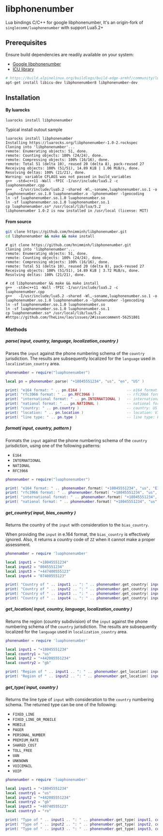 # libphonenumber
Lua bindings C/C++ for google libphonenumber, It's an origin-fork of `singlecomm/luaphonenumber` with support Lua5.2+

## Prerequisites
Ensure build dependencies are readily available on your system:
* [Google libphonenumber](https://github.com/googlei18n/libphonenumber)
* [ICU library](http://site.icu-project.org/)

```bash
# https://build.alpinelinux.org/buildlogs/build-edge-armhf/community/lua-luaphonenumber/lua-luaphonenumber-1.0.1-r2.log
apt-get install libicu-dev libphonenumber8 libphonenumber-dev
```

## Installation
#### By luarocks

```bash
luarocks install libphonenumber
```
Typical install outout sample
```shell
luarocks install libphonenumber
Installing https://luarocks.org/libphonenumber-1.0-2.rockspec
Cloning into 'libphonenumber'...
remote: Enumerating objects: 51, done.
remote: Counting objects: 100% (24/24), done.
remote: Compressing objects: 100% (16/16), done.
remote: Total 51 (delta 10), reused 20 (delta 8), pack-reused 27
Receiving objects: 100% (51/51), 14.89 KiB | 1.06 MiB/s, done.
Resolving deltas: 100% (21/21), done.
Warning: variable CFLAGS was not passed in build_variables
g++  -std=c++11 -Wall -fPIC -I/usr/include/lua5.2 -c luaphonenumber.cpp
g++   -I/usr/include/lua5.2 -shared -Wl,-soname,luaphonenumber.so.1 -o luaphonenumber.so.1.0 luaphonenumber.o -lphonenumber -lgeocoding
ln -sf luaphonenumber.so.1.0 luaphonenumber.so
ln -sf luaphonenumber.so.1.0 luaphonenumber.so.1
cp luaphonenumber.so* /usr/local/lib/lua/5.2
libphonenumber 1.0-2 is now installed in /usr/local (license: MIT)

```


#### From source

```bash
git clone https://github.com/hnimminh/libphonenumber.git
cd libphonenumber && make && make install
```

```shell
# git clone https://github.com/hnimminh/libphonenumber.git
Cloning into 'libphonenumber'...
remote: Enumerating objects: 51, done.
remote: Counting objects: 100% (24/24), done.
remote: Compressing objects: 100% (16/16), done.
remote: Total 51 (delta 10), reused 20 (delta 8), pack-reused 27
Receiving objects: 100% (51/51), 14.89 KiB | 3.72 MiB/s, done.
Resolving deltas: 100% (21/21), done.

# cd libphonenumber && make && make install
g++  -std=c++11 -Wall -fPIC -I/usr/include/lua5.2 -c luaphonenumber.cpp
g++   -I/usr/include/lua5.2 -shared -Wl,-soname,luaphonenumber.so.1 -o luaphonenumber.so.1.0 luaphonenumber.o -lphonenumber -lgeocoding
ln -sf luaphonenumber.so.1.0 luaphonenumber.so
ln -sf luaphonenumber.so.1.0 luaphonenumber.so.1
cp luaphonenumber.so* /usr/local/lib/lua/5.2
#https://github.com/TheLinx/lao/issues/2#issuecomment-56251801
```


### Methods

##### parse( input, country, language, localization_country )

Parses the `input` against the phone numbering schema of the `country` jurisdiction. The results are subsequently localized for the `language` used in `localization_country` area.

```lua
phonenumber = require("luaphonenumber")

local pn = phonenumber.parse( "+18045551234", "us", "en", "US" )

print( "e164 format: " .. pn.E164 )                     -- e164 format: +18045551234
print( "rfc3966 format: " .. pn.RFC3966 )               -- rfc3966 format: tel:+1-804-555-1234
print( "international format: " .. pn.INTERNATIONAL )   -- international format: +1 804-555-1234
print( "national format: " .. pn.NATIONAL )             -- national format: (804) 555-1234
print( "country: " .. pn.country )                      -- country: US
print( "location: " .. pn.location )                    -- location: Virginia
print( "line type: " .. pn.type )                       -- line type: FIXED_LINE_OR_MOBILE
```

##### format( input, country, pattern )

Formats the `input` against the phone numbering schema of the `country` jurisdiction, using one of the following patterns:
* `E164`
* `INTERNATIONAL`
* `NATIONAL`
* `RFC3966`

```lua
phonenumber = require("luaphonenumber")

print( "e164 format: " .. phonenumber.format( "+18045551234", "us", "E164" ) )                      -- e164 format: +18045551234
print( "rfc3966 format: " .. phonenumber.format( "+18045551234", "us", "RFC3966" ) )                -- rfc3966 format: tel:+1-804-555-1234
print( "international format: " .. phonenumber.format( "+18045551234", "us", "INTERNATIONAL" ) )    -- international format: +1 804-555-1234
print( "national format: " .. phonenumber.format( "+18045551234", "us", "NATIONAL" ) )              -- national format: (804) 555-1234
```


##### get_country( input, bias_country )

Returns the country of the `input` with consideration to the `bias_country`.

When providing the `input` in e.164 format, the `bias_country` is effectively ignored. Also, it returns a country code of `ZZ` when it cannot make a proper assessment.

```lua
phonenumber = require 'luaphonenumber'

local input1 = "+18045551234"
local input2 = "8045551234"
local input3 = "+447400555123"
local input4 = "07400555123"

print( "Country of " .. input1 .. ": " .. phonenumber.get_country( input1, "us" ) )     -- Country of +18045551234: US
print( "Country of " .. input2 .. ": " .. phonenumber.get_country( input2, "us" ) )     -- Country of 8045551234: US
print( "Country of " .. input3 .. ": " .. phonenumber.get_country( input3, "us" ) )     -- Country of +447400555123: GB
print( "Country of " .. input4 .. ": " .. phonenumber.get_country( input4, "us" ) )     -- Country of 07400555123: ZZ
```


##### get_location( input, country, language, localization_country )

Returns the region (country subdivision) of the `input` against the phone numbering schema of the `country` jurisdiction. The results are subsequently localized for the `language` used in `localization_country` area.

```lua
phonenumber = require 'luaphonenumber'

local input1 = "+18045551234"
local country1 = "us"
local input2 = "+442085551234"
local country2 = "gb"

print( "Region of " .. input1 .. ": " .. phonenumber.get_location( input1, country1, "en", "US" ) )     -- Region of +18045551234: Virginia
print( "Region of " .. input2 .. ": " .. phonenumber.get_location( input2, country2, "en", "US" ) )     -- Region of +442085551234: London
```


##### get_type( input, country )

Returns the line type of `input` with consideration to the `country` numbering schema. The returned type can be one of the following:
* `FIXED_LINE `
* `FIXED_LINE_OR_MOBILE `
* `MOBILE `
* `PAGER `
* `PERSONAL_NUMBER `
* `PREMIUM_RATE `
* `SHARED_COST `
* `TOLL_FREE `
* `UAN `
* `UNKNOWN `
* `VOICEMAIL `
* `VOIP `

```lua
phonenumber = require 'luaphonenumber'

local input1 = "+18045551234"
local country1 = "us"
local input2 = "+442085551234"
local country2 = "gb"
local input3 = "+40740555123"
local country3 = "ro"

print( "Type of " .. input1 .. ": " .. phonenumber.get_type( input1, country1 ) )       -- Type of +18045551234: FIXED_LINE_OR_MOBILE
print( "Type of " .. input2 .. ": " .. phonenumber.get_type( input2, country2 ) )       -- Type of +442085551234: FIXED_LINE
print( "Type of " .. input3 .. ": " .. phonenumber.get_type( input3, country3 ) )       -- Type of +40740555123: MOBILE
```
